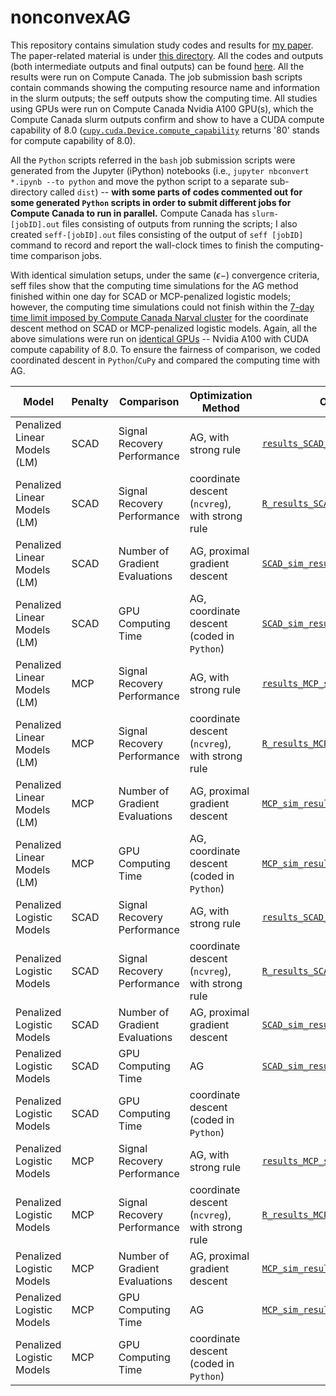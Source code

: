 # nonconvexAG

This repository contains simulation study codes and results for [my paper](https://arxiv.org/abs/2009.10629). The paper-related material is under [this directory](./paper). All the codes and outputs (both intermediate outputs and final outputs) can be found [here](./paper/simulation_study). All the results were run on Compute Canada. The job submission bash scripts contain commands showing the computing resource name and information in the slurm outputs; the seff outputs show the computing time. All studies using GPUs were run on Compute Canada Nvidia A100 GPU(s), which the Compute Canada slurm outputs confirm and show to have a CUDA compute capability of 8.0 ([`cupy.cuda.Device.compute_capability`](https://docs.cupy.dev/en/stable/reference/generated/cupy.cuda.Device.html) returns '80' stands for compute capability of 8.0).

All the `Python` scripts referred in the `bash` job submission scripts were generated from the Jupyter (iPython) notebooks (i.e., `jupyter nbconvert *.ipynb --to python` and move the python script to a separate sub-directory called `dist`) -- **with some parts of codes commented out for some generated `Python` scripts in order to submit different jobs for Compute Canada to run in parallel.** Compute Canada has `slurm-[jobID].out` files consisting of outputs from running the scripts; I also created `seff-[jobID].out` files consisting of the output of `seff [jobID]` command to record and report the wall-clock times to finish the computing-time comparison jobs.

With identical simulation setups, under the same $(\epsilon-)$ convergence criteria, seff files show that the computing time simulations for the AG method finished within one day for SCAD or MCP-penalized logistic models; however, the computing time simulations could not finish within the [7-day time limit imposed by Compute Canada Narval cluster](https://docs.alliancecan.ca/wiki/Job_scheduling_policies#Time_limits) for the coordinate descent method on SCAD or MCP-penalized logistic models. Again, all the above simulations were run on [identical GPUs](https://docs.alliancecan.ca/wiki/Using_GPUs_with_Slurm/en#Available_hardware) -- Nvidia A100 with CUDA compute capability of 8.0. To ensure the fairness of comparison, we coded coordinated descent in `Python`/`CuPy` and compared the computing time with AG.


| Model                        | Penalty | Comparison                     | Optimization Method                             | Output Data                                                                                                                               | Jupyter Notebook/R code                                                                                                   | Bash Script                                                                                                                                    | slurm file                                                                                                               | seff output                                                                                                            |
|------------------------------|---------|--------------------------------|-------------------------------------------------|-------------------------------------------------------------------------------------------------------------------------------------------|---------------------------------------------------------------------------------------------------------------------------|------------------------------------------------------------------------------------------------------------------------------------------------|--------------------------------------------------------------------------------------------------------------------------|------------------------------------------------------------------------------------------------------------------------|
| Penalized Linear Models (LM) | SCAD    | Signal Recovery Performance    | AG, with strong rule                            | [`results_SCAD_signal_recovery.npy`](./paper/simulation_study/tasks/task1/results_SCAD_signal_recovery.npy)                                | [`task1.ipynb`](./paper/simulation_study/tasks/task1/task1.ipynb)                                                          | [`task1.sh`](./paper/simulation_study/tasks/task1/task1.sh)                                                                                     | [`slurm-10249685.out`](./paper/simulation_study/tasks/task1/slurm-10249685.out)                                           |                                                                                                                        |
| Penalized Linear Models (LM) | SCAD    | Signal Recovery Performance    | coordinate descent (`ncvreg`), with strong rule | [`R_results_SCAD_signal_recovery.npy`](./paper/simulation_study/SCAD_MCP/LM/R_results_SCAD_signal_recovery.npy)                            | [`ncvreg_LM_sim.R`](./paper/simulation_study/SCAD_MCP/LM/ncvreg_LM_sim.R)                                                  | [`LM.sh`](./paper/simulation_study/SCAD_MCP/LM/LM.sh)                                                                                           | [`slurm-10256385.out`](./paper/simulation_study/SCAD_MCP/LM/slurm-10256385.out)                                           |                                                                                                                        |
| Penalized Linear Models (LM) | SCAD    | Number of Gradient Evaluations | AG, proximal gradient descent                   | [`SCAD_sim_results.npy`](./paper/simulation_study/tasks/task1speed/SCAD_sim_results.npy)                                                   | [`task1speed.ipynb`](./paper/simulation_study/tasks/task1speed/task1speed.ipynb)                                           | [`task1speed.sh`](./paper/simulation_study/tasks/task1speed/task1speed.sh)                                                                      | [`slurm-10249600.out`](./paper/simulation_study/tasks/task1speed/slurm-10249600.out)                                      | [`seff-10249600.out`](./paper/simulation_study/tasks/task1speed/seff-10249600.out)                                      |
| Penalized Linear Models (LM) | SCAD    | GPU Computing Time             | AG, coordinate descent (coded in `Python`)      | [`SCAD_sim_results.npy`](./paper/simulation_study/tasks/task1speed/SCAD_sim_results.npy)                                                   | [`task1speed.ipynb`](./paper/simulation_study/tasks/task1speed/task1speed.ipynb)                                           | [`task1speed.sh`](./paper/simulation_study/tasks/task1speed/task1speed.sh)                                                                      | [`slurm-10249600.out`](./paper/simulation_study/tasks/task1speed/slurm-10249600.out)                                      | [`seff-10249600.out`](./paper/simulation_study/tasks/task1speed/seff-10249600.out)                                      |
| Penalized Linear Models (LM) | MCP     | Signal Recovery Performance    | AG, with strong rule                            | [`results_MCP_signal_recovery.npy`](./paper/simulation_study/tasks/task1/results_MCP_signal_recovery.npy)                                  | [`task1.ipynb`](./paper/simulation_study/tasks/task1/task1.ipynb)                                                          | [`task1.sh`](./paper/simulation_study/tasks/task1/task1.sh)                                                                                     | [`slurm-10249685.out`](./paper/simulation_study/tasks/task1/slurm-10249685.out)                                           |                                                                                                                        |
| Penalized Linear Models (LM) | MCP     | Signal Recovery Performance    | coordinate descent (`ncvreg`), with strong rule | [`R_results_MCP_signal_recovery.npy`](./paper/simulation_study/SCAD_MCP/LM/R_results_MCP_signal_recovery.npy)                              | [`ncvreg_LM_sim.R`](./paper/simulation_study/SCAD_MCP/LM/ncvreg_LM_sim.R)                                                  | [`LM.sh`](./paper/simulation_study/SCAD_MCP/LM/LM.sh)                                                                                           | [`slurm-10256385.out`](./paper/simulation_study/SCAD_MCP/LM/slurm-10256385.out)                                           |                                                                                                                        |
| Penalized Linear Models (LM) | MCP     | Number of Gradient Evaluations | AG, proximal gradient descent                   | [`MCP_sim_results.npy`](./paper/simulation_study/tasks/task1speed/MCP_sim_results.npy)                                                     | [`task1speed.ipynb`](./paper/simulation_study/tasks/task1speed/task1speed.ipynb)                                           | [`task1speed.sh`](./paper/simulation_study/tasks/task1speed/task1speed.sh)                                                                      | [`slurm-10249600.out`](./paper/simulation_study/tasks/task1speed/slurm-10249600.out)                                      | [`seff-10249600.out`](./paper/simulation_study/tasks/task1speed/seff-10249600.out)                                      |
| Penalized Linear Models (LM) | MCP     | GPU Computing Time             | AG, coordinate descent (coded in `Python`)      | [`MCP_sim_results.npy`](./paper/simulation_study/tasks/task1speed/MCP_sim_results.npy)                                                     | [`task1speed.ipynb`](./paper/simulation_study/tasks/task1speed/task1speed.ipynb)                                           | [`task1speed.sh`](./paper/simulation_study/tasks/task1speed/task1speed.sh)                                                                      | [`slurm-10249600.out`](./paper/simulation_study/tasks/task1speed/slurm-10249600.out)                                      | [`seff-10249600.out`](./paper/simulation_study/tasks/task1speed/seff-10249600.out)                                      |
| Penalized Logistic Models    | SCAD    | Signal Recovery Performance    | AG, with strong rule                            | [`results_SCAD_signal_recovery.npy`](./paper/simulation_study/tasks/task2/results_SCAD_signal_recovery.npy)                                | [`task2.ipynb`](./paper/simulation_study/tasks/task2/task2.ipynb)                                                          | [`task2.sh`](./paper/simulation_study/tasks/task2/task2.sh)                                                                                     | [`slurm-10249602.out`](./paper/simulation_study/tasks/task2/slurm-10249602.out)                                           |                                                                                                                        |
| Penalized Logistic Models    | SCAD    | Signal Recovery Performance    | coordinate descent (`ncvreg`), with strong rule | [`R_results_SCAD_signal_recovery.npy`](./paper/simulation_study/SCAD_MCP/logistic/R_results_SCAD_signal_recovery.npy)                      | [`ncvreg_logistic_sim.R`](./paper/simulation_study/SCAD_MCP/logistic/ncvreg_logistic_sim.R)                                | [`logistic.sh`](./paper/simulation_study/SCAD_MCP/logistic/logistic.sh)                                                                         | [`slurm-10256384.out`](./paper/simulation_study/SCAD_MCP/logistic/slurm-10256384.out)                                     |                                                                                                                        |
| Penalized Logistic Models    | SCAD    | Number of Gradient Evaluations | AG, proximal gradient descent                   | [`SCAD_sim_results.npy`](./paper/simulation_study/tasks/task2speed/sub_tasks/task2speed_SCAD/SCAD_sim_results.npy)                         | [`task2speed_SCAD.ipynb`](./paper/simulation_study/tasks/task2speed/sub_tasks/task2speed_SCAD.ipynb)                       | [`task2speed_SCAD.sh`](./paper/simulation_study/tasks/task2speed/sub_tasks/task2speed_SCAD/task2speed_SCAD.sh)                                  | [`slurm-10249595.out`](./paper/simulation_study/tasks/task2speed/sub_tasks/task2speed_SCAD/slurm-10249595.out)            | [`seff-10249595.out`](./paper/simulation_study/tasks/task2speed/sub_tasks/task2speed_SCAD/seff-10249595.out)            |
| Penalized Logistic Models    | SCAD    | GPU Computing Time             | AG                                              | [`SCAD_sim_results_AG_time.npy`](./paper/simulation_study/tasks/task2speed/sub_tasks/task2speed_SCAD_AG_time/SCAD_sim_results_AG_time.npy) | [`task2speed_SCAD_AG_time.ipynb`](./paper/simulation_study/tasks/task2speed/sub_tasks/task2speed_SCAD_AG_time.ipynb)       | [`task2speed_SCAD_AG_time.sh`](./paper/simulation_study/tasks/task2speed/sub_tasks/task2speed_SCAD_AG_time/task2speed_SCAD_AG_time.sh)          | [`slurm-10249582.out`](./paper/simulation_study/tasks/task2speed/sub_tasks/task2speed_SCAD_AG_time/slurm-10249582.out)    | [`seff-10249582.out`](./paper/simulation_study/tasks/task2speed/sub_tasks/task2speed_SCAD_AG_time/seff-10249582.out)    |
| Penalized Logistic Models    | SCAD    | GPU Computing Time             | coordinate descent (coded in `Python`)          |                                                                                                                                           | [`task2speed_SCAD_coord_time.ipynb`](./paper/simulation_study/tasks/task2speed/sub_tasks/task2speed_SCAD_coord_time.ipynb) | [`task2speed_SCAD_coord_time.sh`](./paper/simulation_study/tasks/task2speed/sub_tasks/task2speed_SCAD_coord_time/task2speed_SCAD_coord_time.sh) | [`slurm-10249580.out`](./paper/simulation_study/tasks/task2speed/sub_tasks/task2speed_SCAD_coord_time/slurm-10249580.out) | [`seff-10249580.out`](./paper/simulation_study/tasks/task2speed/sub_tasks/task2speed_SCAD_coord_time/seff-10249580.out) |
| Penalized Logistic Models    | MCP     | Signal Recovery Performance    | AG, with strong rule                            | [`results_MCP_signal_recovery.npy`](./paper/simulation_study/tasks/task2/results_MCP_signal_recovery.npy)                                  | [`task2.ipynb`](./paper/simulation_study/tasks/task2/task2.ipynb)                                                          | [`task2.sh`](./paper/simulation_study/tasks/task2/task2.sh)                                                                                     | [`slurm-10249602.out`](./paper/simulation_study/tasks/task2/slurm-10249602.out)                                           |                                                                                                                        |
| Penalized Logistic Models    | MCP     | Signal Recovery Performance    | coordinate descent (`ncvreg`), with strong rule | [`R_results_MCP_signal_recovery.npy`](./paper/simulation_study/SCAD_MCP/logistic/R_results_MCP_signal_recovery.npy)                        | [`ncvreg_logistic_sim.R`](./paper/simulation_study/SCAD_MCP/logistic/ncvreg_logistic_sim.R)                                | [`logistic.sh`](./paper/simulation_study/SCAD_MCP/logistic/logistic.sh)                                                                         | [`slurm-10256384.out`](./paper/simulation_study/SCAD_MCP/logistic/slurm-10256384.out)                                     |                                                                                                                        |
| Penalized Logistic Models    | MCP     | Number of Gradient Evaluations | AG, proximal gradient descent                   | [`MCP_sim_results.npy`](./paper/simulation_study/tasks/task2speed/sub_tasks/task2speed_MCP/MCP_sim_results.npy)                            | [`task2speed_MCP.ipynb`](./paper/simulation_study/tasks/task2speed/sub_tasks/task2speed_MCP.ipynb)                         | [`task2speed_MCP.sh`](./paper/simulation_study/tasks/task2speed/sub_tasks/task2speed_MCP/task2speed_MCP.sh)                                     | [`slurm-10249597.out`](./paper/simulation_study/tasks/task2speed/sub_tasks/task2speed_MCP/slurm-10249597.out)             | [`seff-10249597.out`](./paper/simulation_study/tasks/task2speed/sub_tasks/task2speed_MCP/seff-10249597.out)             |
| Penalized Logistic Models    | MCP     | GPU Computing Time             | AG                                              | [`MCP_sim_results_AG_time.npy`](./paper/simulation_study/tasks/task2speed/sub_tasks/task2speed_MCP_AG_time/MCP_sim_results_AG_time.npy)    | [`task2speed_MCP_AG_time.ipynb`](./paper/simulation_study/tasks/task2speed/sub_tasks/task2speed_MCP_AG_time.ipynb)         | [`task2speed_MCP_AG_time.sh`](./paper/simulation_study/tasks/task2speed/sub_tasks/task2speed_MCP_AG_time/task2speed_MCP_AG_time.sh)             | [`slurm-10249584.out`](./paper/simulation_study/tasks/task2speed/sub_tasks/task2speed_MCP_AG_time/slurm-10249584.out)     | [`seff-10249584.out`](./paper/simulation_study/tasks/task2speed/sub_tasks/task2speed_MCP_AG_time/seff-10249584.out)     |
| Penalized Logistic Models    | MCP     | GPU Computing Time             | coordinate descent (coded in `Python`)          |                                                                                                                                           | [`task2speed_MCP_coord_time.ipynb`](./paper/simulation_study/tasks/task2speed/sub_tasks/task2speed_MCP_coord_time.ipynb)   | [`task2speed_MCP_coord_time.sh`](./paper/simulation_study/tasks/task2speed/sub_tasks/task2speed_MCP_coord_time/task2speed_MCP_coord_time.sh)    | [`slurm-10249581.out`](./paper/simulation_study/tasks/task2speed/sub_tasks/task2speed_MCP_coord_time/slurm-10249581.out)  | [`seff-10249581.out`](./paper/simulation_study/tasks/task2speed/sub_tasks/task2speed_MCP_coord_time/seff-10249581.out)  |
